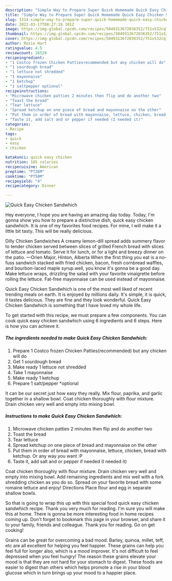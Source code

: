 ```yaml
---
description: "Simple Way to Prepare Super Quick Homemade Quick Easy Chicken Sandwhich"
title: "Simple Way to Prepare Super Quick Homemade Quick Easy Chicken Sandwhich"
slug: 1314-simple-way-to-prepare-super-quick-homemade-quick-easy-chicken-sandwhich
date: 2022-03-17T08:27:19.101Z
image: https://img-global.cpcdn.com/recipes/5049313672036352/751x532cq70/quick-easy-chicken-sandwhich-recipe-main-photo.jpg
thumbnail: https://img-global.cpcdn.com/recipes/5049313672036352/751x532cq70/quick-easy-chicken-sandwhich-recipe-main-photo.jpg
cover: https://img-global.cpcdn.com/recipes/5049313672036352/751x532cq70/quick-easy-chicken-sandwhich-recipe-main-photo.jpg
author: Roxie Hart
ratingvalue: 4.5
reviewcount: 16528
recipeingredient:
- "1 Costco frozen Chicken Pattiesrecommended but any chicken will do"
- "1 sourdough bread"
- "1 lettuce not shredded"
- "1 mayonnaise"
- "1 ketchup"
- "1 saltpepper optional"
recipeinstructions:
- "Microwave chicken patties 2 minutes then flip and do another two"
- "Toast the bread"
- "Tear lettuce"
- "Spread ketchup on one piece of bread and mayonnaise on the other"
- "Put them in order of bread with mayonnaise, lettuce, chicken, bread with ketchup.  Or any way you want :P"
- "Taste it, add salt and or pepper if needed (I needed it)"
categories:
- Recipe
tags:
- quick
- easy
- chicken

katakunci: quick easy chicken 
nutrition: 185 calories
recipecuisine: American
preptime: "PT26M"
cooktime: "PT50M"
recipeyield: "4"
recipecategory: Dinner

---
```



![Quick Easy Chicken Sandwhich](https://img-global.cpcdn.com/recipes/5049313672036352/751x532cq70/quick-easy-chicken-sandwhich-recipe-main-photo.jpg)

Hey everyone, I hope you are having an amazing day today. Today, I'm gonna show you how to prepare a distinctive dish, quick easy chicken sandwhich. It is one of my favorites food recipes. For mine, I will make it a little bit tasty. This will be really delicious.

Dilly Chicken Sandwiches A creamy lemon-dill spread adds summery flavor to tender chicken served between slices of grilled French bread with slices of lettuce and tomato. Serve it for lunch, or for a light and breezy dinner on the patio. —Orien Major, Hinton, Alberta When the first thing you eat is a no-fuss sandwich stacked with fried chicken, bacon, fresh cornbread waffles, and bourbon-laced maple syrup.well, you know it&#39;s gonna be a good day. Make lettuce wraps, drizzling the salad with your favorite vinaigrette before rolling the lettuce. Fat-free mayonnaise can be used instead of mayonnaise.

Quick Easy Chicken Sandwhich is one of the most well liked of recent trending meals on earth. It is enjoyed by millions daily. It's simple, it is quick, it tastes delicious. They are fine and they look wonderful. Quick Easy Chicken Sandwhich is something that I have loved my whole life.


To get started with this recipe, we must prepare a few components. You can cook quick easy chicken sandwhich using 6 ingredients and 6 steps. Here is how you can achieve it.

<!--inarticleads1-->

##### The ingredients needed to make Quick Easy Chicken Sandwhich:

1. Prepare 1 Costco frozen Chicken Patties(recommended) but any chicken will do
1. Get 1 sourdough bread
1. Make ready 1 lettuce not shredded
1. Take 1 mayonnaise
1. Make ready 1 ketchup
1. Prepare 1 salt/pepper *optional


It can be our secret just how easy they really. Mix flour, paprika, and garlic together in a shallow bowl. Coat chicken thoroughly with flour mixture. Drain chicken very well and empty into mixing bowl. 

<!--inarticleads2-->

##### Instructions to make Quick Easy Chicken Sandwhich:

1. Microwave chicken patties 2 minutes then flip and do another two
1. Toast the bread
1. Tear lettuce
1. Spread ketchup on one piece of bread and mayonnaise on the other
1. Put them in order of bread with mayonnaise, lettuce, chicken, bread with ketchup.  Or any way you want :P
1. Taste it, add salt and or pepper if needed (I needed it)


Coat chicken thoroughly with flour mixture. Drain chicken very well and empty into mixing bowl. Add remaining ingredients and mix well with a fork shredding chicken as you do so. Spread on your favorite bread with some romaine lettuce and enjoy! Directions Place flour and egg in separate shallow bowls. 

So that is going to wrap this up with this special food quick easy chicken sandwhich recipe. Thank you very much for reading. I'm sure you will make this at home. There is gonna be more interesting food in home recipes coming up. Don't forget to bookmark this page in your browser, and share it to your family, friends and colleague. Thank you for reading. Go on get cooking!

Grains can be great for overcoming a bad mood. Barley, quinoa, millet, teff, etc are all excellent for helping you feel happier. These grains can help you feel full for longer also, which is a mood improver. It's not difficult to feel depressed when you feel hungry! The reason these grains elevate your mood is that they are not hard for your stomach to digest. These foods are easier to digest than others which helps promote a rise in your blood glucose which in turn brings up your mood to a happier place.
